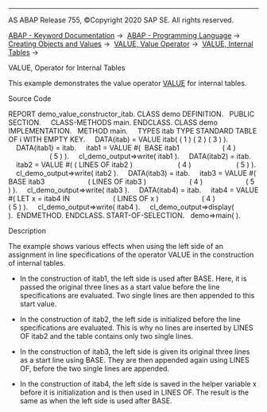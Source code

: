   

* * *

AS ABAP Release 755, ©Copyright 2020 SAP SE. All rights reserved.

[ABAP - Keyword Documentation](javascript:call_link\('abenabap.htm'\)) →  [ABAP - Programming Language](javascript:call_link\('abenabap_reference.htm'\)) →  [Creating Objects and Values](javascript:call_link\('abencreate_objects.htm'\)) →  [VALUE, Value Operator](javascript:call_link\('abenconstructor_expression_value.htm'\)) →  [VALUE, Internal Tables](javascript:call_link\('abenvalue_constructor_params_itab.htm'\)) → 

VALUE, Operator for Internal Tables

This example demonstrates the value operator [VALUE](javascript:call_link\('abenvalue_constructor_params_itab.htm'\)) for internal tables.

Source Code

REPORT demo\_value\_constructor\_itab.
CLASS demo DEFINITION.
  PUBLIC SECTION.
    CLASS-METHODS main.
ENDCLASS.
CLASS demo IMPLEMENTATION.
  METHOD main.
    TYPES itab TYPE STANDARD TABLE OF i WITH EMPTY KEY.
    DATA(itab) = VALUE itab( ( 1 ) ( 2 ) ( 3 ) ).
    DATA(itab1) = itab.
    itab1 = VALUE #(  BASE itab1
                     ( 4 )
                     ( 5 ) ).
    cl\_demo\_output=>write( itab1 ).
    DATA(itab2) = itab.
    itab2 = VALUE #( ( LINES OF itab2 )
                      ( 4 )
                      ( 5 ) ).
    cl\_demo\_output=>write( itab2 ).
    DATA(itab3) = itab.
    itab3 = VALUE #( BASE itab3
                     ( LINES OF itab3 )
                     ( 4 )
                     ( 5 ) ).
    cl\_demo\_output=>write( itab3 ).
    DATA(itab4) = itab.
    itab4 = VALUE #( LET x = itab4 IN
                     ( LINES OF x )
                     ( 4 )
                     ( 5 ) ).
    cl\_demo\_output=>write( itab4 ).
    cl\_demo\_output=>display( ).  ENDMETHOD.
ENDCLASS.
START-OF-SELECTION.
  demo=>main( ).

Description

The example shows various effects when using the left side of an assignment in line specifications of the operator VALUE in the construction of internal tables.

-   In the construction of itab1, the left side is used after BASE. Here, it is passed the original three lines as a start value before the line specifications are evaluated. Two single lines are then appended to this start value.

-   In the construction of itab2, the left side is initialized before the line specifications are evaluated. This is why no lines are inserted by LINES OF itab2 and the table contains only two single lines.

-   In the construction of itab3, the left side is given its original three lines as a start line using BASE. They are then appended again using LINES OF, before the two single lines are appended.

-   In the construction of itab4, the left side is saved in the helper variable x before it is initialization and is then used in LINES OF. The result is the same as when the left side is used after BASE.